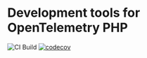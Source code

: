 # Development tools for OpenTelemetry PHP

![CI Build](https://github.com/opentelemetry-php/dev-tools/workflows/PHP%20QA/badge.svg)
[![codecov](https://codecov.io/gh/opentelemetry-php/dev-tools/branch/main/graph/badge.svg?token=DSL6OW6TGC)](https://codecov.io/gh/opentelemetry-php/dev-tools)
